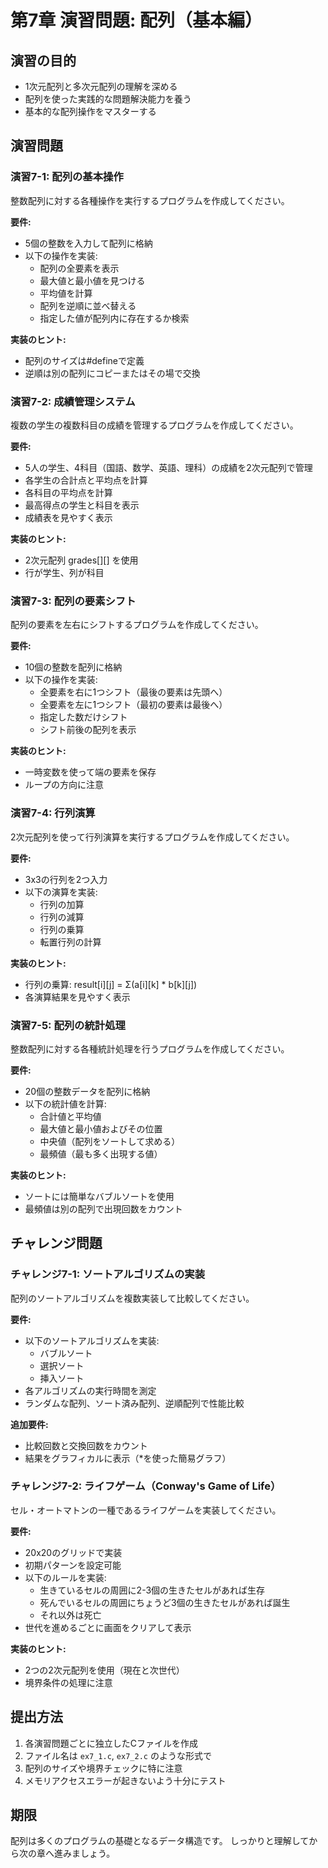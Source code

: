 # 第7章 演習問題: 配列（基本編）

## 演習の目的
- 1次元配列と多次元配列の理解を深める
- 配列を使った実践的な問題解決能力を養う
- 基本的な配列操作をマスターする

## 演習問題

### 演習7-1: 配列の基本操作 
整数配列に対する各種操作を実行するプログラムを作成してください。

**要件:**
- 5個の整数を入力して配列に格納
- 以下の操作を実装:
  - 配列の全要素を表示
  - 最大値と最小値を見つける
  - 平均値を計算
  - 配列を逆順に並べ替える
  - 指定した値が配列内に存在するか検索

**実装のヒント:**
- 配列のサイズは#defineで定義
- 逆順は別の配列にコピーまたはその場で交換

### 演習7-2: 成績管理システム 
複数の学生の複数科目の成績を管理するプログラムを作成してください。

**要件:**
- 5人の学生、4科目（国語、数学、英語、理科）の成績を2次元配列で管理
- 各学生の合計点と平均点を計算
- 各科目の平均点を計算
- 最高得点の学生と科目を表示
- 成績表を見やすく表示

**実装のヒント:**
- 2次元配列 grades[][] を使用
- 行が学生、列が科目

### 演習7-3: 配列の要素シフト 
配列の要素を左右にシフトするプログラムを作成してください。

**要件:**
- 10個の整数を配列に格納
- 以下の操作を実装:
  - 全要素を右に1つシフト（最後の要素は先頭へ）
  - 全要素を左に1つシフト（最初の要素は最後へ）
  - 指定した数だけシフト
  - シフト前後の配列を表示

**実装のヒント:**
- 一時変数を使って端の要素を保存
- ループの方向に注意

### 演習7-4: 行列演算
2次元配列を使って行列演算を実行するプログラムを作成してください。

**要件:**
- 3x3の行列を2つ入力
- 以下の演算を実装:
  - 行列の加算
  - 行列の減算
  - 行列の乗算
  - 転置行列の計算

**実装のヒント:**
- 行列の乗算: result[i][j] = Σ(a[i][k] * b[k][j])
- 各演算結果を見やすく表示

### 演習7-5: 配列の統計処理 
整数配列に対する各種統計処理を行うプログラムを作成してください。

**要件:**
- 20個の整数データを配列に格納
- 以下の統計値を計算:
  - 合計値と平均値
  - 最大値と最小値およびその位置
  - 中央値（配列をソートして求める）
  - 最頻値（最も多く出現する値）

**実装のヒント:**
- ソートには簡単なバブルソートを使用
- 最頻値は別の配列で出現回数をカウント

## チャレンジ問題

### チャレンジ7-1: ソートアルゴリズムの実装
配列のソートアルゴリズムを複数実装して比較してください。

**要件:**
- 以下のソートアルゴリズムを実装:
  - バブルソート
  - 選択ソート
  - 挿入ソート
- 各アルゴリズムの実行時間を測定
- ランダムな配列、ソート済み配列、逆順配列で性能比較

**追加要件:**
- 比較回数と交換回数をカウント
- 結果をグラフィカルに表示（*を使った簡易グラフ）

### チャレンジ7-2: ライフゲーム（Conway's Game of Life）
セル・オートマトンの一種であるライフゲームを実装してください。

**要件:**
- 20x20のグリッドで実装
- 初期パターンを設定可能
- 以下のルールを実装:
  - 生きているセルの周囲に2-3個の生きたセルがあれば生存
  - 死んでいるセルの周囲にちょうど3個の生きたセルがあれば誕生
  - それ以外は死亡
- 世代を進めるごとに画面をクリアして表示

**実装のヒント:**
- 2つの2次元配列を使用（現在と次世代）
- 境界条件の処理に注意

## 提出方法
1. 各演習問題ごとに独立したCファイルを作成
2. ファイル名は `ex7_1.c`, `ex7_2.c` のような形式で
3. 配列のサイズや境界チェックに特に注意
4. メモリアクセスエラーが起きないよう十分にテスト

## 期限
配列は多くのプログラムの基礎となるデータ構造です。
しっかりと理解してから次の章へ進みましょう。